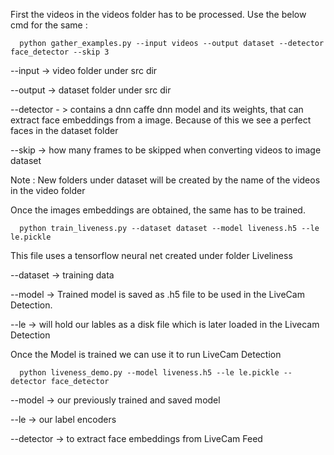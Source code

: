 First the videos in the videos folder has to be processed.
Use the below cmd for the same :

      python gather_examples.py --input videos --output dataset --detector face_detector --skip 3


--input -> video folder under src dir

--output -> dataset folder under src dir

--detector - > contains a dnn caffe dnn model and its weights, that can extract face embeddings from a image. Because of this we see a
               perfect faces in the dataset folder
               
--skip -> how many frames to be skipped when converting videos to image dataset

Note : New folders under dataset will be created by the name of the videos in the video folder

Once the images embeddings are obtained, the same has to be trained.

      python train_liveness.py --dataset dataset --model liveness.h5 --le le.pickle

This file uses a tensorflow neural net created under folder Liveliness

--dataset -> training data

--model -> Trained model is saved as .h5 file to be used in the LiveCam Detection.

--le -> will hold our lables as a disk file which is later loaded in the Livecam Detection


Once the Model is trained we can use it to run LiveCam Detection

      python liveness_demo.py --model liveness.h5 --le le.pickle --detector face_detector

--model -> our previously trained and saved model

--le -> our label encoders

--detector -> to extract face embeddings from LiveCam Feed

